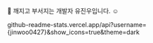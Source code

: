 👋  깨지고 부서지는 개발자 유진우입니다. ☺️

<!--
**jinwoo0427/jinwoo0427** is a ✨ _special_ ✨ repository because its `README.md` (this file) appears on your GitHub profile.

Here are some ideas to get you started:

- 🔭 I’m currently working on ...
- 🌱 I’m currently learning ...
- 👯 I’m looking to collaborate on ...
- 🤔 I’m looking for help with ...
- 💬 Ask me about ...
- 📫 How to reach me: ...
- 😄 Pronouns: ...
- ⚡ Fun fact: ...
-->
github-readme-stats.vercel.app/api?username={jinwoo0427}&show_icons=true&theme=dark
